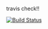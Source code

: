 travis check!!

<!-- 
[![Build Status](https://travis-ci.org/Kirudiha/country-springboot-ajax.svg?branch=master)](https://travis-ci.org/Kirudiha/country-springboot-ajax) -->


[![Build Status](https://travis-ci.org/meenaanand/country-springboot-ajax.svg?branch=master)](https://travis-ci.org/meenaanand/country-springboot-ajax)

<!-- <a href="https://codeclimate.com/github/Kirudiha/country-springboot-ajax/test_coverage"><img src="https://api.codeclimate.com/v1/badges/125113ceaf51de2d7a01/test_coverage" /></a> -->
